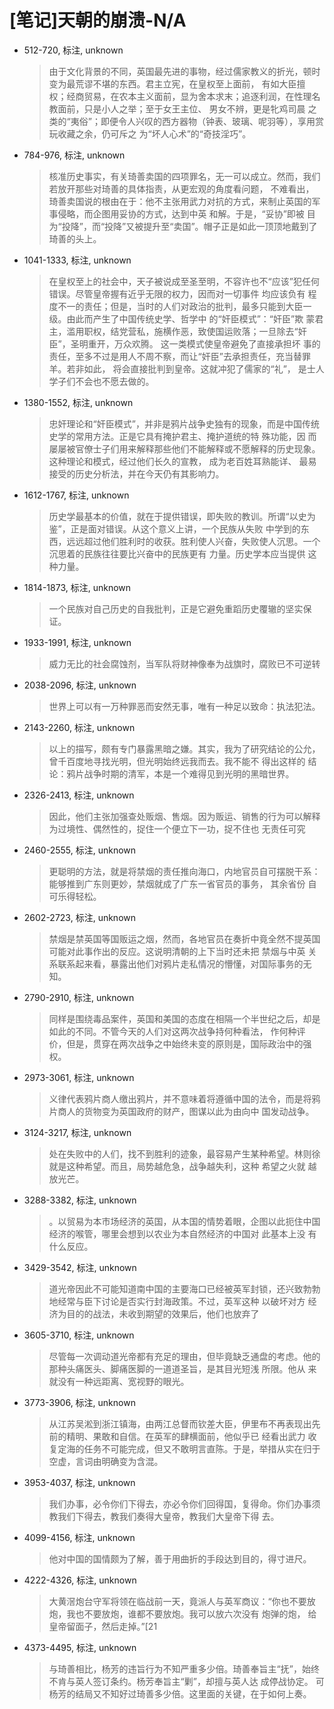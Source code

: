 # [笔记]天朝的崩溃-N/A


-   512-720, 标注, unknown

    > 由于文化背景的不同，英国最先进的事物，经过儒家教义的折光，顿时变为最荒谬不堪的东西。君主立宪，在皇权至上面前，
    > 有如大臣擅 权；经商贸易，在农本主义面前，显为舍本求末；追逐利润，在性理名教面前，只是小人之举；至于女王主位、
    > 男女不辨，更是牝鸡司晨 之类的“夷俗”；即便令人兴叹的西方器物（钟表、玻璃、呢羽等），享用赏玩收藏之余，仍可斥之
    > 为“坏人心术”的“奇技淫巧”。

-   784-976, 标注, unknown

    > 核准历史事实，有关琦善卖国的四项罪名，无一可以成立。然而，我们若放开那些对琦善的具体指责，从更宏观的角度看问题，
    > 不难看出， 琦善卖国说的根由在于：他不主张用武力对抗的方式，来制止英国的军事侵略，而企图用妥协的方式，达到中英
    > 和解。于是，“妥协”即被 目为“投降”，而“投降”又被提升至“卖国”。帽子正是如此一顶顶地戴到了琦善的头上。

-   1041-1333, 标注, unknown

    > 在皇权至上的社会中，天子被说成至圣至明，不容许也不“应该”犯任何错误。尽管皇帝握有近乎无限的权力，因而对一切事件
    > 均应该负有 程度不一的责任；但是，当时的人们对政治的批判，最多只能到大臣一级。由此而产生了中国传统史学、哲学中
    > 的“奸臣模式”：“奸臣”欺 蒙君主，滥用职权，结党营私，施横作恶，致使国运败落；一旦除去“奸臣”，圣明重开，万众欢腾。
    > 这一类模式使皇帝避免了直接承担坏 事的责任，至多不过是用人不周不察，而让“奸臣”去承担责任，充当替罪羊。若非如此，
    > 将会直接批判到皇帝。这就冲犯了儒家的“礼”， 是士人学子们不会也不愿去做的。

-   1380-1552, 标注, unknown

    > 忠奸理论和“奸臣模式”，并非是鸦片战争史独有的现象，而是中国传统史学的常用方法。正是它具有掩护君主、掩护道统的特
    > 殊功能，因 而屡屡被官僚士子们用来解释那些他们不能解释或不愿解释的历史现象。这种理论和模式，经过他们长久的宣教，
    > 成为老百姓耳熟能详、 最易接受的历史分析法，并在今天仍有其影响力。

-   1612-1767, 标注, unknown

    > 历史学最基本的价值，就在于提供错误，即失败的教训。所谓“以史为鉴”，正是面对错误。从这个意义上讲，一个民族从失败
    > 中学到的东 西，远远超过他们胜利时的收获。胜利使人兴奋，失败使人沉思。一个沉思着的民族往往要比兴奋中的民族更有
    > 力量。历史学本应当提供 这种力量。

-   1814-1873, 标注, unknown

    > 一个民族对自己历史的自我批判，正是它避免重蹈历史覆辙的坚实保证。

-   1933-1991, 标注, unknown

    > 威力无比的社会腐蚀剂，当军队将财神像奉为战旗时，腐败已不可逆转

-   2038-2096, 标注, unknown

    > 世界上可以有一万种罪恶而安然无事，唯有一种足以致命：执法犯法。

-   2143-2260, 标注, unknown

    > 以上的描写，颇有专门暴露黑暗之嫌。其实，我为了研究结论的公允，曾千百度地寻找光明，但光明始终远我而去。我不能不
    > 得出这样的 结论：鸦片战争时期的清军，本是一个难得见到光明的黑暗世界。

-   2326-2413, 标注, unknown

    > 因此，他们主张加强查处贩烟、售烟。因为贩运、销售的行为可以解释为过境性、偶然性的，捉住一个便立下一功，捉不住也
    > 无责任可究

-   2460-2555, 标注, unknown

    > 更聪明的方法，就是将禁烟的责任推向海口，内地官员自可摆脱干系：能够推到广东则更妙，禁烟就成了广东一省官员的事务，
    > 其余省份 自可乐得轻松。

-   2602-2723, 标注, unknown

    > 禁烟是禁英国等国贩运之烟，然而，各地官员在奏折中竟全然不提英国可能对此事作出的反应。这说明清朝的上下当时还未把
    > 禁烟与中英 关系联系起来看，暴露出他们对鸦片走私情况的懵懂，对国际事务的无知。

-   2790-2910, 标注, unknown

    > 同样是围绕毒品案件，英国和美国的态度在相隔一个半世纪之后，却是如此的不同。不管今天的人们对这两次战争持何种看法，
    > 作何种评 价，但是，贯穿在两次战争之中始终未变的原则是，国际政治中的强权。

-   2973-3061, 标注, unknown

    > 义律代表鸦片商人缴出鸦片，并不意味着将遵循中国的法令，而是将鸦片商人的货物变为英国政府的财产，图谋以此为由向中
    > 国发动战争。

-   3124-3217, 标注, unknown

    > 处在失败中的人们，找不到胜利的迹象，最容易产生某种希望。林则徐就是这种希望。而且，局势越危急，战争越失利，这种
    > 希望之火就 越放光芒。

-   3288-3382, 标注, unknown

    > 。以贸易为本市场经济的英国，从本国的情势着眼，企图以此扼住中国经济的喉管，哪里会想到以农业为本自然经济的中国对
    > 此基本上没 有什么反应。

-   3429-3542, 标注, unknown

    > 道光帝因此不可能知道南中国的主要海口已经被英军封锁，还兴致勃勃地经常与臣下讨论是否实行封海政策。不过，英军这种
    > 以破坏对方 经济为目的的战法，未收到期望的效果后，他们也放弃了

-   3605-3710, 标注, unknown

    > 尽管每一次调动道光帝都有充足的理由，但毕竟缺乏通盘的考虑。他的那种头痛医头、脚痛医脚的一道道圣旨，是其目光短浅
    > 所限。他从 来就没有一种远距离、宽视野的眼光。

-   3773-3906, 标注, unknown

    > 从江苏吴淞到浙江镇海，由两江总督而钦差大臣，伊里布不再表现出先前的精明、果敢和自信。在英军的肆横面前，他似乎已
    > 经看出武力 收复定海的任务不可能完成，但又不敢明言直陈。于是，举措从实在归于空虚，言词由明确变为含混。

-   3953-4037, 标注, unknown

    > 我们办事，必令你们下得去，亦必令你们回得国，复得命。你们办事须教我们下得去，教我们奏得大皇帝，教我们大皇帝下得
    > 去。

-   4099-4156, 标注, unknown

    > 他对中国的国情颇为了解，善于用曲折的手段达到目的，得寸进尺。

-   4222-4326, 标注, unknown

    > 大黄滘炮台守军将领在临战前一天，竟派人与英军商议：“你也不要放炮，我也不要放炮，谁都不要放炮。我可以放六次没有
    > 炮弹的炮， 给皇帝留面子，然后走掉。”[21

-   4373-4495, 标注, unknown

    > 与琦善相比，杨芳的违旨行为不知严重多少倍。琦善奉旨主“抚”，始终不肯与英人签订条约。杨芳奉旨主“剿”，却擅与英人达
    > 成停战协定。 可杨芳的结局又不知好过琦善多少倍。这里面的关键，在于如何上奏。

